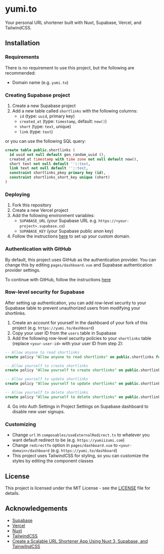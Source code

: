 # yumi.to

Your personal URL shortener built with Nuxt, Supabase, Vercel, and TailwindCSS.

## Installation

### Requirements

There is no requirement to use this project, but the following are recommended:

- Domain name (e.g. `yumi.to`)

### Creating Supabase project

1. Create a new Supabase project
2. Add a new table called `shortlinks` with the following columns:
   - `id` (type: `uuid`, primary key)
   - `created_at` (type: `timestamp`, default: `now()`)
   - `short` (type: `text`, unique)
   - `link` (type: `text`)

or you can use the following SQL query:

```sql
create table public.shortlinks (
  id uuid not null default gen_random_uuid (),
  created_at timestamp with time zone not null default now(),
  short text not null default ''::text,
  link text not null default ''::text,
  constraint shortlinks_pkey primary key (id),
  constraint shortlinks_short_key unique (short)
)
```

### Deploying

1. Fork this repository
2. Create a new Vercel project
3. Add the following environment variables:
   - `SUPABASE_URL` (your Supabase URL e.g. `https://<your-project>.supabase.co`)
   - `SUPABASE_KEY` (your Supabase public anon key)
4. Follow the instructions [here](https://vercel.com/docs/projects/domains/add-a-domain) to set up your custom domain.

### Authentication with GitHub

By default, this project uses GitHub as the authentication provider. You can change this by editing `pages/dashboard.vue` and Supabase authentication provider settings.

To continue with GitHub, follow the instructions [here](https://supabase.com/docs/guides/auth/social-login/auth-github)

### Row-level security for Supabase

After setting up authentication, you can add row-level security to your Supabase table to prevent unauthorized users from modifying your shortlinks.

1. Create an account for yourself in the dashboard of your fork of this project (e.g. `https://yumi.to/dashboard`)
2. Copy your user ID from the `users` table in Supabase
3. Add the following row-level security policies to your `shortlinks` table (replace `<your-user-id>` with your user ID from step 2):

```sql
-- Allow anyone to read shortlinks
create policy "Allow anyone to read shortlinks" on public.shortlinks for select using (true);

-- Allow yourself to create shortlinks
create policy "Allow yourself to create shortlinks" on public.shortlinks for insert with check (auth.uid() = '<your-user-id>');

-- Allow yourself to update shortlinks
create policy "Allow yourself to update shortlinks" on public.shortlinks for update using (auth.uid() = '<your-user-id>') with check (auth.uid() = '<your-user-id>');

-- Allow yourself to delete shortlinks
create policy "Allow yourself to delete shortlinks" on public.shortlinks for delete using (auth.uid() = '<your-user-id>');
```

4. Go into Auth Settings in Project Settings on Supabase dashboard to disable new user signups.

### Customizing

- Change `url` in `composables/useExternalRedirect.ts` to whatever you want default redirect to be (e.g. `https://yumiizumi.com`)
- Change `redirectTo` option in `pages/dashboard.vue` to `<your-domain>/dashboard` (e.g. `https://yumi.to/dashboard`)
- This project uses TailwindCSS for styling, so you can customize the styles by editing the component classes

## License

This project is licensed under the MIT License - see the [LICENSE](LICENSE) file for details.

## Acknowledgements

- [Supabase](https://supabase.io)
- [Vercel](https://vercel.com)
- [Nuxt](https://nuxtjs.org)
- [TailwindCSS](https://tailwindcss.com)
- [Create a Scalable URL Shortener App Using Nuxt 3, Supabase, and TainwilndCSS](https://youtube.com/watch?v=A3OO1ZVLRjA)
